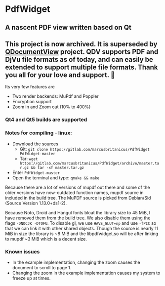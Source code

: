 # PdfWidget
## A nascent PDF view written based on Qt

## This project is now archived. It is superseded by [QDocumentView](https://gitlab.com/marcusbritanicus/qdocumentview.git) project. QDV supports PDF and DjVu file formats as of today, and can easily be extended to support multiple file formats. Thank you all for your love and support. :slightly_smiling_face:

Its very few features are
- Two render backends: MuPdf and Poppler
- Encryption support
- Zoom in and Zoom out (10% to 400%)

### Qt4 and Qt5 builds are supported

### Notes for compiling - linux:

* Download the sources
   - Git: `git clone https://gitlab.com/marcusbritanicus/PdfWidget PdfWidget-master`
   - Tar: `wget https://gitlab.com/marcusbritanicus/PdfWidget/archive/master.tar.gz && tar -xf master.tar.gz`
* Enter `PdfWidget-master`
* Open the terminal and type: `qmake && make`

Because there are a lot of versions of mupdf out there and some of the older versions have now-outdated function names,
mupdf source in included in the build tree. The MuPDF source is picked from Debian/Sid (Source Version 1.13.0+ds1-2).

Because Noto, Droid and Hangul fonts bloat the library size to 45 MiB, I have removed them from the build tree.
We also disable them using the flags `-DNOCJK -DTOFU`. To disable gl, we use `HAVE_GLUT=np` and use `-fPIC` so that
we can link it with other shared objects. Though the source is nearly 11 MiB in size the library is ~8 MiB
and the libpdfwidget.so will be after linking to mupdf ~3 MiB which is a decent size.

### Known issues
- In the example implementation, changing the zoom causes the document to scroll to page 1.
- Changing the zoom in the example implementation causes my system to freeze up at times.
